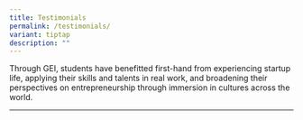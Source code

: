 ```yaml
---
title: Testimonials
permalink: /testimonials/
variant: tiptap
description: ""
---
```

<p>Through GEI, students have benefitted first-hand from experiencing startup
life, applying their skills and talents in real work, and broadening their
perspectives on entrepreneurship through immersion in cultures across the
world.</p>
<hr>
<p></p>
<p></p>